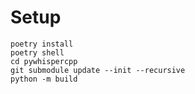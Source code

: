 # Setup


    poetry install
    poetry shell
    cd pywhispercpp
    git submodule update --init --recursive
    python -m build

